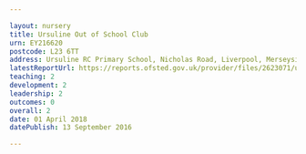 ```yaml
---

layout: nursery
title: Ursuline Out of School Club
urn: EY216620
postcode: L23 6TT
address: Ursuline RC Primary School, Nicholas Road, Liverpool, Merseyside, L23 6TT
latestReportUrl: https://reports.ofsted.gov.uk/provider/files/2623071/urn/EY216620.pdf
teaching: 2
development: 2
leadership: 2
outcomes: 0
overall: 2
date: 01 April 2018 
datePublish: 13 September 2016

---
```

